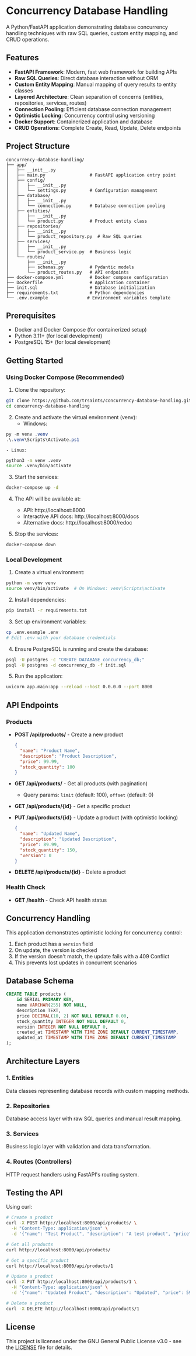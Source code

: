 # Concurrency Database Handling

A Python/FastAPI application demonstrating database concurrency handling techniques with raw SQL queries, custom entity mapping, and CRUD operations.

## Features

- **FastAPI Framework**: Modern, fast web framework for building APIs
- **Raw SQL Queries**: Direct database interaction without ORM
- **Custom Entity Mapping**: Manual mapping of query results to entity classes
- **Layered Architecture**: Clean separation of concerns (entities, repositories, services, routes)
- **Connection Pooling**: Efficient database connection management
- **Optimistic Locking**: Concurrency control using versioning
- **Docker Support**: Containerized application and database
- **CRUD Operations**: Complete Create, Read, Update, Delete endpoints

## Project Structure

```
concurrency-database-handling/
├── app/
│   ├── __init__.py
│   ├── main.py                 # FastAPI application entry point
│   ├── config/
│   │   ├── __init__.py
│   │   └── settings.py         # Configuration management
│   ├── database/
│   │   ├── __init__.py
│   │   └── connection.py       # Database connection pooling
│   ├── entities/
│   │   ├── __init__.py
│   │   └── product.py          # Product entity class
│   ├── repositories/
│   │   ├── __init__.py
│   │   └── product_repository.py  # Raw SQL queries
│   ├── services/
│   │   ├── __init__.py
│   │   └── product_service.py  # Business logic
│   └── routes/
│       ├── __init__.py
│       ├── schemas.py          # Pydantic models
│       └── product_routes.py   # API endpoints
├── docker-compose.yml          # Docker compose configuration
├── Dockerfile                  # Application container
├── init.sql                    # Database initialization
├── requirements.txt            # Python dependencies
└── .env.example               # Environment variables template
```

## Prerequisites

- Docker and Docker Compose (for containerized setup)
- Python 3.11+ (for local development)
- PostgreSQL 15+ (for local development)

## Getting Started

### Using Docker Compose (Recommended)

1. Clone the repository:
```bash
git clone https://github.com/trsaints/concurrency-database-handling.git
cd concurrency-database-handling
```

2. Create and activate the virtual environment (venv):
    - Windows:
```ps1
py -m venv .venv
.\.venv\Scripts\Activate.ps1
```
    - Linux:
```bash
python3 -m venv .venv
source .venv/bin/activate
```

3. Start the services:
```bash
docker-compose up -d
```

4. The API will be available at:
   - API: http://localhost:8000
   - Interactive API docs: http://localhost:8000/docs
   - Alternative docs: http://localhost:8000/redoc

5. Stop the services:
```bash
docker-compose down
```

### Local Development

1. Create a virtual environment:
```bash
python -m venv venv
source venv/bin/activate  # On Windows: venv\Scripts\activate
```

2. Install dependencies:
```bash
pip install -r requirements.txt
```

3. Set up environment variables:
```bash
cp .env.example .env
# Edit .env with your database credentials
```

4. Ensure PostgreSQL is running and create the database:
```bash
psql -U postgres -c "CREATE DATABASE concurrency_db;"
psql -U postgres -d concurrency_db -f init.sql
```

5. Run the application:
```bash
uvicorn app.main:app --reload --host 0.0.0.0 --port 8000
```

## API Endpoints

### Products

- **POST /api/products/** - Create a new product
  ```json
  {
    "name": "Product Name",
    "description": "Product Description",
    "price": 99.99,
    "stock_quantity": 100
  }
  ```

- **GET /api/products/** - Get all products (with pagination)
  - Query params: `limit` (default: 100), `offset` (default: 0)

- **GET /api/products/{id}** - Get a specific product

- **PUT /api/products/{id}** - Update a product (with optimistic locking)
  ```json
  {
    "name": "Updated Name",
    "description": "Updated Description",
    "price": 89.99,
    "stock_quantity": 150,
    "version": 0
  }
  ```

- **DELETE /api/products/{id}** - Delete a product

### Health Check

- **GET /health** - Check API health status

## Concurrency Handling

This application demonstrates optimistic locking for concurrency control:

1. Each product has a `version` field
2. On update, the version is checked
3. If the version doesn't match, the update fails with a 409 Conflict
4. This prevents lost updates in concurrent scenarios

## Database Schema

```sql
CREATE TABLE products (
    id SERIAL PRIMARY KEY,
    name VARCHAR(255) NOT NULL,
    description TEXT,
    price DECIMAL(10, 2) NOT NULL DEFAULT 0.00,
    stock_quantity INTEGER NOT NULL DEFAULT 0,
    version INTEGER NOT NULL DEFAULT 0,
    created_at TIMESTAMP WITH TIME ZONE DEFAULT CURRENT_TIMESTAMP,
    updated_at TIMESTAMP WITH TIME ZONE DEFAULT CURRENT_TIMESTAMP
);
```

## Architecture Layers

### 1. Entities
Data classes representing database records with custom mapping methods.

### 2. Repositories
Database access layer with raw SQL queries and manual result mapping.

### 3. Services
Business logic layer with validation and data transformation.

### 4. Routes (Controllers)
HTTP request handlers using FastAPI's routing system.

## Testing the API

Using curl:

```bash
# Create a product
curl -X POST http://localhost:8000/api/products/ \
  -H "Content-Type: application/json" \
  -d '{"name": "Test Product", "description": "A test product", "price": 49.99, "stock_quantity": 10}'

# Get all products
curl http://localhost:8000/api/products/

# Get a specific product
curl http://localhost:8000/api/products/1

# Update a product
curl -X PUT http://localhost:8000/api/products/1 \
  -H "Content-Type: application/json" \
  -d '{"name": "Updated Product", "description": "Updated", "price": 59.99, "stock_quantity": 20, "version": 0}'

# Delete a product
curl -X DELETE http://localhost:8000/api/products/1
```

## License

This project is licensed under the GNU General Public License v3.0 - see the [LICENSE](LICENSE) file for details.
